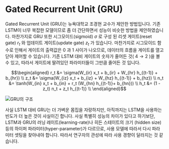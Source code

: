 # Gated Recurrent Unit (GRU)

Gated Recurrent Unit (GRU)는 뉴욕대학교 조경현 교수가 제안한 방법입니다. 기존 LSTM이 너무 복잡한 모델이므로 좀 더 간단하면서 성능이 비슷한 방법을 제안하였습니다. 마찬가지로 GRU 또한 시그모이드(sigmoid) $\sigma$ 로 구성 된 리셋 게이트(reset gate) $r_t$ 와 업데이트 게이트(update gate) $z_t$ 가 있습니다. 마찬가지로 시그모이드 함수로 인해서 게이트의 출력값은 $0$ 과 $1$ 사이가 나오므로, 데이터의 흐름을 게이트를 열고 닫아 제어할 수 있습니다. 기존 LSTM 대비 게이트의 숫자가 줄어든 것( $4 \rightarrow 2$ )을 볼 수 있고, 따라서 게이트에 딸려있던 파라미터들이 그만큼 줄어든 것 입니다.

$$\begin{aligned}
r_t &= \sigma(W_{ir} x_t + b_{ir} + W_{hr} h_{(t-1)} + b_{hr}) \\
z_t &= \sigma(W_{iz} x_t + b_{iz} + W_{hz} h_{(t-1)} + b_{hz}) \\
n_t &= \tanh(W_{in} x_t + b_{in} + r_t (W_{hn} h_{(t-1)}+ b_{hn})) \\
h_t &= (1 - z_t) n_t + z_t h_{(t-1)} \\
\end{aligned}$$

![GRU의 구조](../assets/rnn-gru-architecture.png)

사실 LSTM 대비 GRU는 더 가벼운 몸집을 자랑하지만, 아직까지는 LSTM을 사용하는 빈도가 더 높은 것이 사실이긴 합니다. 사실 특별히 성능의 차이가 있다고 하기보단, LSTM과 GRU의 러닝 레이트(learning-rate)나 히든 스테이트의 크기 (hidden size)등의 하이퍼 파라미터(hyper-parameter)가 다르므로, 사용 모델에 따라서 다시 파라미터 셋팅을 찾아내야 합니다. 따라서 연구자의 관성에 따라 사용 경향이 달라지는 것 같습니다.